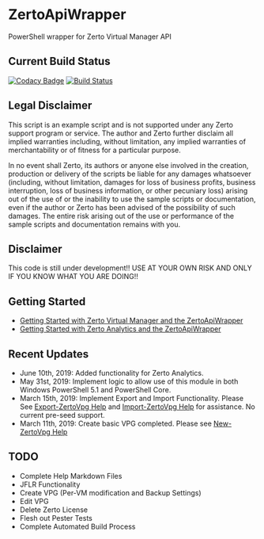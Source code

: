 # ZertoApiWrapper

PowerShell wrapper for Zerto Virtual Manager API

## Current Build Status

[![Codacy Badge](https://api.codacy.com/project/badge/Grade/0e31e5cdad534271ac688a82cc3ca17d)](https://app.codacy.com/app/wcarroll/ZertoApiWrapper?utm_source=github.com&utm_medium=referral&utm_content=wcarroll/ZertoApiWrapper&utm_campaign=Badge_Grade_Settings)
[![Build Status](https://dev.azure.com/ZertoPublic/ZertoApiWrapper/_apis/build/status/ZertoPublic.ZertoApiWrapper?branchName=master)](https://dev.azure.com/ZertoPublic/ZertoApiWrapper/_build/latest?definitionId=1&branchName=master)

## Legal Disclaimer

This script is an example script and is not supported under any Zerto support program or service. The author and Zerto further disclaim all implied warranties including, without limitation, any implied warranties of merchantability or of fitness for a particular purpose.

In no event shall Zerto, its authors or anyone else involved in the creation, production or delivery of the scripts be liable for any damages whatsoever (including, without limitation, damages for loss of business profits, business interruption, loss of business information, or other pecuniary loss) arising out of the use of or the inability to use the sample scripts or documentation, even if the author or Zerto has been advised of the possibility of such damages. The entire risk arising out of the use or performance of the sample scripts and documentation remains with you.

## Disclaimer

This code is still under development!! USE AT YOUR OWN RISK AND ONLY IF YOU KNOW WHAT YOU ARE DOING!!

## Getting Started

* [Getting Started with Zerto Virtual Manager and the ZertoApiWrapper](https://github.com/ZertoPublic/ZertoApiWrapper/wiki/Getting-Stated-with-Zerto-Virtual-Manager)
* [Getting Started with Zerto Analytics and the ZertoApiWrapper](https://github.com/ZertoPublic/ZertoApiWrapper/wiki/Getting-Started-with-Zerto-Analytics)

## Recent Updates

* June 10th, 2019: Added functionality for Zerto Analytics.
* May 31st, 2019: Implement logic to allow use of this module in both Windows PowerShell 5.1 and PowerShell Core.
* March 15th, 2019: Implement Export and Import Functionality. Please See [Export-ZertoVpg Help](https://github.com/ZertoPublic/ZertoApiWrapper/blob/master/docs/Export-ZertoVpg.md) and [Import-ZertoVpg Help](https://github.com/ZertoPublic/ZertoApiWrapper/blob/master/docs/Import-ZertoVpg.md) for assistance. No current pre-seed support.
* March 11th, 2019: Create basic VPG completed. Please see [New-ZertoVpg Help](https://github.com/ZertoPublic/ZertoApiWrapper/blob/master/docs/New-ZertoVpg.md)

## TODO

* Complete Help Markdown Files
* JFLR Functionality
* Create VPG (Per-VM modification and Backup Settings)
* Edit VPG
* Delete Zerto License
* Flesh out Pester Tests
* Complete Automated Build Process
